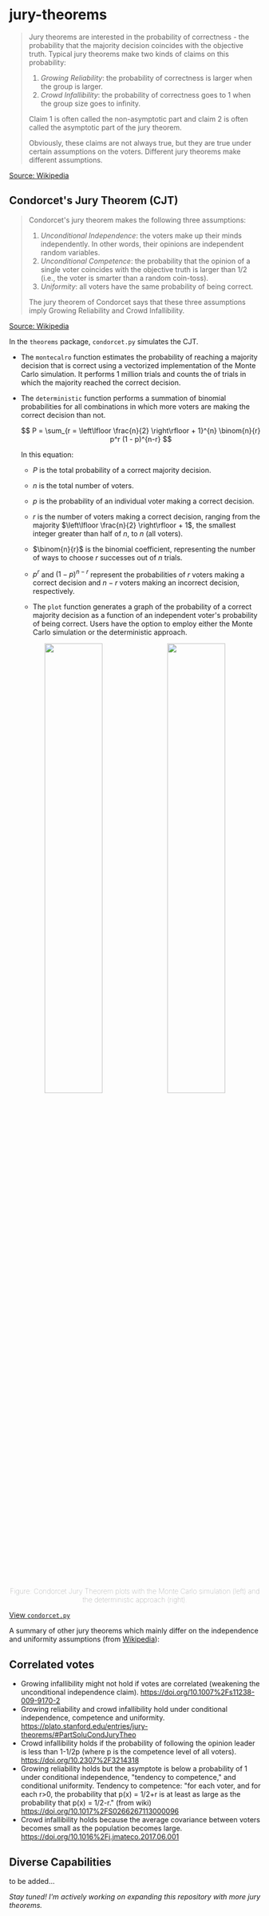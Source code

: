 # jury-theorems

> Jury theorems are interested in the probability of correctness - the probability that the majority decision coincides with the objective truth. Typical jury theorems make two kinds of claims on this probability:
>
> 1. *Growing Reliability*: the probability of correctness is larger when the group is larger.
> 2. *Crowd Infallibility*: the probability of correctness goes to 1 when the group size goes to infinity.
>
> Claim 1 is often called the non-asymptotic part and claim 2 is often called the asymptotic part of the jury theorem.
>
>Obviously, these claims are not always true, but they are true under certain assumptions on the voters. Different jury theorems make different assumptions. 

[Source: Wikipedia](https://en.wikipedia.org/wiki/Jury_theorem)

## Condorcet's Jury Theorem (CJT)

> Condorcet's jury theorem makes the following three assumptions:
>
> 1. *Unconditional Independence*: the voters make up their minds independently. In other words, their opinions are independent random variables.
> 2. *Unconditional Competence*: the probability that the opinion of a single voter coincides with the objective truth is larger than 1/2 (i.e., the voter is smarter than a random coin-toss).
> 3. *Uniformity*: all voters have the same probability of being correct.
>
>The jury theorem of Condorcet says that these three assumptions imply Growing Reliability and Crowd Infallibility.

[Source: Wikipedia](https://en.wikipedia.org/wiki/Jury_theorem)

In the `theorems` package, `condorcet.py` simulates the CJT.

- The `montecalro` function estimates the probability of reaching a majority decision that is correct using a vectorized implementation of the Monte Carlo simulation. It performs 1 million trials and counts the of trials in which the majority reached the correct decision.

- The `deterministic` function performs a summation of binomial probabilities for all combinations in which more voters are making the correct decision than not.

  $$ P = \sum_{r = \left\lfloor \frac{n}{2} \right\rfloor + 1}^{n} \binom{n}{r} p^r (1 - p)^{n-r} $$
  
  In this equation:
  
    - $P$ is the total probability of a correct majority decision.
    -  $n$ is the total number of voters.
    -  $p$ is the probability of an individual voter making a correct decision.
    -  $r$ is the number of voters making a correct decision, ranging from the majority $\left\lfloor \frac{n}{2} \right\rfloor + 1$, the smallest integer greater than half of $n$, to $n$ (all voters).
    -  $\binom{n}{r}$ is the binomial coefficient, representing the number of ways to choose $r$ successes out of $n$ trials.
    -  $p^r$ and $(1 - p)^{n-r}$ represent the probabilities of $r$ voters making a correct decision and $n-r$ voters making an incorrect decision, respectively.
  
  - The `plot` function generates a graph of the probability of a correct majority decision as a function of an independent voter's probability of being correct. Users have the option to employ either the Monte Carlo simulation or the deterministic approach.

<p align="center">
  <img src="https://github.com/vinamrsachdeva/jury-theorems/blob/main/sim_results/condorcet/condorcet_montecarlo.png" width="48%" />
  <img src="https://github.com/vinamrsachdeva/jury-theorems/blob/main/sim_results/condorcet/condorcet.png" width="48%" /> 
</p>
<p align="center" style="color: gray; font-weight: lighter;">
  Figure: Condorcet Jury Theorem plots with the Monte Carlo simulation (left) and the deterministic approach (right).
</p>

[View `condorcet.py`](https://github.com/vinamrsachdeva/jury-theorems/blob/main/theorems/condorcet.py)

A summary of other jury theorems which mainly differ on the independence and uniformity assumptions (from [Wikipedia](https://en.wikipedia.org/wiki/Jury_theorem)):

## Correlated votes

- Growing infallibility might not hold if votes are correlated (weakening the unconditional independence claim). https://doi.org/10.1007%2Fs11238-009-9170-2
- Growing reliability and crowd infallibility hold under conditional independence, competence and uniformity. https://plato.stanford.edu/entries/jury-theorems/#PartSoluCondJuryTheo
- Crowd infallibility holds if the probability of following the opinion leader is less than 1-1/2p (where p is the competence level of all voters). https://doi.org/10.2307%2F3214318
- Growing reliability holds but the asymptote is below a probability of 1 under conditional independence, "tendency to competence," and conditional uniformity. Tendency to competence: "for each voter, and for each r>0, the probability that p(x) = 1/2+r is at least as large as the probability that p(x) = 1/2-r." (from wiki) https://doi.org/10.1017%2FS0266267113000096
- Crowd infallibility holds because the average covariance between voters becomes small as the population becomes large. https://doi.org/10.1016%2Fj.jmateco.2017.06.001

## Diverse Capabilities

to be added...

*Stay tuned! I'm actively working on expanding this repository with more jury theorems.*
